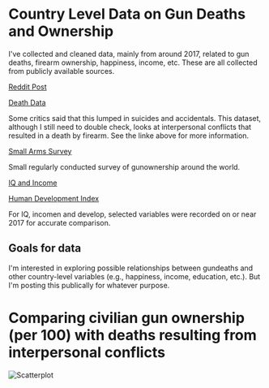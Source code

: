 # Country Level Data on Gun Deaths and Ownership
I've collected and cleaned data, mainly from around 2017, related to gun deaths, firearm ownership, happiness, income, etc. These are all collected from publicly available sources.

[Reddit Post](https://www.reddit.com/r/Infographics/comments/vunkv3/gun_deaths_per_5m_people_compared_to_ownership/)

[Death Data](https://vizhub.healthdata.org/gbd-results/#state=eyJpZCI6IjZiMWE0YzBjLTM0NDYtNDk0Ny1hNjcyLTg4YjM4OGUwZjg3NiIsIm1ldGEiOnsiaW50ZXJhY3Rpb25UeXBlIjoicmVkaXJlY3QifX0%3d&client_info=eyJ1aWQiOiJiYTRjMWQ4Mi0zMGE1LTQxNzItOTM3ZC0xYjI3NDYzODdhOWMtYjJjXzFhX3NpZ251cF9zaWduaW4iLCJ1dGlkIjoiYTA3NjU1ZjYtZTQ4Mi00MmYzLThiMzAtNmI3ZDAwOWY4MTNkIn0&code=eyJraWQiOiJiS2szUnJCSkxKczBiT2VoeTdHT1VZaGlBYWhVMHlXb01pNU1aUkRmLUU4IiwidmVyIjoiMS4wIiwiemlwIjoiRGVmbGF0ZSIsInNlciI6IjEuMCJ9.FipGmT_mq8vKu19kkoCb0FUhV5vXfjfkyhhPkgu9uhP7-5uqhAhGA1hZ5TQ6uex5rg-VMYse_mTqksHijQezZU7YErZIpqMxAESzzj3oM4NQSGra8N_XnsjT5nUCAu35G_RSX9UnJUw-tv6fM-VDkKvJsta6hqIWTNWeLurCiTiz1kntndP3fplJxBWcZN1y3iED6ifEfdvcrUl-Ly4yU5oDFOu5_UJkvwduT_h2zIHxTV_cfUj4PSS1PVshhpUilwTT3tMK2JN4-OcpoRvqdyEaFRx1UKW5NfMdES_aHvix1h8pA7ovpLaFj8yhJfoz4fGNHY7CtKUiMEwH7Hy1tQ.fHog58lBU-8B21Vt.Y5pb5G6d0Wc-H7evNL5QN5cJWJ9nmpy37lZfLlVnbiIdjBx7qJ4DW5W1RlbKeoV_NDqHmqqCIDjTXF11P_OO0CJCfaDQ42mWpu5S25R6SVFS3A1z6dh_N5XuELQdPXIKT2CuIcTWjpnyur_wZqvoLga31yfhbuuTBXgQvwv8sYJGLfiu5B45HBht1_9VdyUf_-PosrUh4TT7jYmSqPirf7YoPSqsuzj3PtbvNX3iirSeU--GoSqicpvwHUvIDhTyu3kuza5eEkkPg58H8Ujz4rmR5aOafrFrrbnU23y-tPeb13Zd4l_anSzbmvso2llg5OzIFWfSoVjw5CTHEV2zNCDD4nYAT6VSV5mVuWbK8XhieEHRTESsNcviwuTdQC4Ww5TKR3R7mcEN8SQCnoSAfdgDjGR4BZrziDZUGy4bjIvjwRyI-Lm_yG6yXiJw2KWeXFpjebnVwZ1zJJ2EE1348xJCf3Z5iLEYaqI8RNWhA92gR2rlku1an7DtB6FeTy7ZpovCMVaLPlsB4Gws4IOA9apRfgU576SizXRhwkkG1RxdfvkQalVtW9KoH9YFx7C3U3BD6gGQVIXAm5F7xXZJD9USu6wsan1orfl6zf_lwraNHKWLnSa7-1yDzY4qgQJENezmWBpg2OewpYEu4_PrCbJj36ZcSzUsQi7XfRZL2h5PrhwTVZl5yrWp28hncshIBS7w0yjbwyOuMizEWZ4MS2R7PKd6hBCuCeVghc8rjIsydsji44baFwbO3-5HgMZjInzbE1G3wFQieor3SKY576p8d9mDai843mGdp4x2JoJVCwQO2XXwcpm1yPxabYYR8-ksL3dz0doAX52JTuBnaRLyivUaZyAGwyRJboo4k3__puixicEOL0Ffnsxggq8gyyapjDI-YF5O6pYO8TncahLQuJlxoHIWB5Wgh75O9phE9G2dr1It4DUHtpHND0a_Xv054noH5O8ItHv0Jj420vv-8FQo2E1-UvaaRmFdb8KJcgRAQiJ6w-Xu0LF8mQ.c5pBWJChG5fg3S-zfIrxlQ)

Some critics said that this lumped in suicides and accidentals. This dataset, although I still need to double check, looks at interpersonal conflicts that resulted in a death by firearm. See the linke above for more information. 

[Small Arms Survey](https://www.smallarmssurvey.org/sites/default/files/resources/SAS-BP-Civilian-Firearms-Numbers.pdf)

Small regularly conducted survey of gunownership around the world.

[IQ and Income](https://www.worlddata.info/iq-by-country.php)

[Human Development Index](https://worldpopulationreview.com/country-rankings/developed-countries)

For IQ, incomen and develop, selected variables were recorded on or near 2017 for accurate comparison.

## Goals for data

I'm interested in exploring possible relationships between gundeaths and other country-level variables (e.g., happiness, income, education, etc.). But I'm posting this publically for whatever purpose. 

# Comparing civilian gun ownership (per 100) with deaths resulting from interpersonal conflicts
![Scatterplot](img/civ_ownership_deaths.png)
